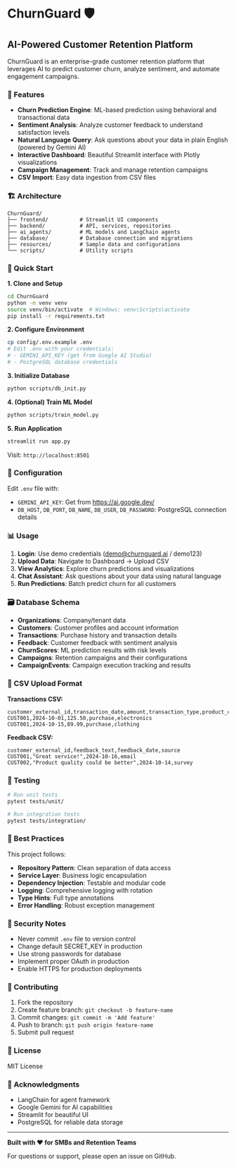 # ChurnGuard 🛡️

## AI-Powered Customer Retention Platform

ChurnGuard is an enterprise-grade customer retention platform that leverages AI to predict customer churn, analyze sentiment, and automate engagement campaigns.

### 🌟 Features

- **Churn Prediction Engine**: ML-based prediction using behavioral and transactional data
- **Sentiment Analysis**: Analyze customer feedback to understand satisfaction levels
- **Natural Language Query**: Ask questions about your data in plain English (powered by Gemini AI)
- **Interactive Dashboard**: Beautiful Streamlit interface with Plotly visualizations
- **Campaign Management**: Track and manage retention campaigns
- **CSV Import**: Easy data ingestion from CSV files

### 🏗️ Architecture

```
ChurnGuard/
├── frontend/          # Streamlit UI components
├── backend/           # API, services, repositories
├── ai_agents/         # ML models and LangChain agents
├── database/          # Database connection and migrations
├── resources/         # Sample data and configurations
└── scripts/           # Utility scripts
```

### 🚀 Quick Start

**1. Clone and Setup**

```bash
cd ChurnGuard
python -m venv venv
source venv/bin/activate  # Windows: venv\Scripts\activate
pip install -r requirements.txt
```

**2. Configure Environment**

```bash
cp config/.env.example .env
# Edit .env with your credentials:
# - GEMINI_API_KEY (get from Google AI Studio)
# - PostgreSQL database credentials
```

**3. Initialize Database**

```bash
python scripts/db_init.py
```

**4. (Optional) Train ML Model**

```bash
python scripts/train_model.py
```

**5. Run Application**

```bash
streamlit run app.py
```

Visit: `http://localhost:8501`

### 🔧 Configuration

Edit `.env` file with:
- `GEMINI_API_KEY`: Get from https://ai.google.dev/
- `DB_HOST`, `DB_PORT`, `DB_NAME`, `DB_USER`, `DB_PASSWORD`: PostgreSQL connection details

### 📊 Usage

1. **Login**: Use demo credentials (demo@churnguard.ai / demo123)
2. **Upload Data**: Navigate to Dashboard → Upload CSV
3. **View Analytics**: Explore churn predictions and visualizations
4. **Chat Assistant**: Ask questions about your data using natural language
5. **Run Predictions**: Batch predict churn for all customers

### 🗃️ Database Schema

- **Organizations**: Company/tenant data
- **Customers**: Customer profiles and account information
- **Transactions**: Purchase history and transaction details
- **Feedback**: Customer feedback with sentiment analysis
- **ChurnScores**: ML prediction results with risk levels
- **Campaigns**: Retention campaigns and their configurations
- **CampaignEvents**: Campaign execution tracking and results

### 📝 CSV Upload Format

**Transactions CSV:**
```csv
customer_external_id,transaction_date,amount,transaction_type,product_category
CUST001,2024-10-01,125.50,purchase,electronics
CUST001,2024-10-15,89.99,purchase,clothing
```

**Feedback CSV:**
```csv
customer_external_id,feedback_text,feedback_date,source
CUST001,"Great service!",2024-10-16,email
CUST002,"Product quality could be better",2024-10-14,survey
```

### 🧪 Testing

```bash
# Run unit tests
pytest tests/unit/

# Run integration tests
pytest tests/integration/
```

### 📝 Best Practices

This project follows:
- **Repository Pattern**: Clean separation of data access
- **Service Layer**: Business logic encapsulation
- **Dependency Injection**: Testable and modular code
- **Logging**: Comprehensive logging with rotation
- **Type Hints**: Full type annotations
- **Error Handling**: Robust exception management

### 🔐 Security Notes

- Never commit `.env` file to version control
- Change default SECRET_KEY in production
- Use strong passwords for database
- Implement proper OAuth in production
- Enable HTTPS for production deployments

### 🤝 Contributing

1. Fork the repository
2. Create feature branch: `git checkout -b feature-name`
3. Commit changes: `git commit -m 'Add feature'`
4. Push to branch: `git push origin feature-name`
5. Submit pull request

### 📄 License

MIT License

### 🙏 Acknowledgments

- LangChain for agent framework
- Google Gemini for AI capabilities
- Streamlit for beautiful UI
- PostgreSQL for reliable data storage

---

**Built with ❤️ for SMBs and Retention Teams**

For questions or support, please open an issue on GitHub.